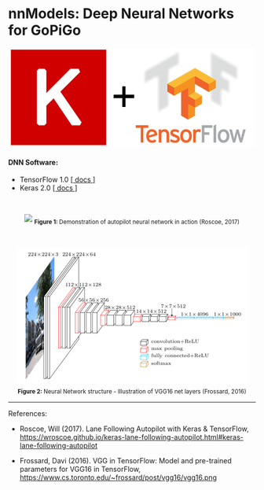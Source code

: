 # nnModels: Deep Neural Networks for GoPiGo

<p align="center">
  <img src="/img/keras-tensorflow-logo.jpg"/>
</p>


#### DNN Software:
 - TensorFlow 1.0 [[ docs ]](https://www.tensorflow.org/api_docs/python/)
 - Keras 2.0 [[ docs ]](https://keras.io/)

<br>



<p align="center">
  <img src="/img/autopilot-demo.gif"/>


  <sub>
  <b> Figure 1: </b> Demonstration of autopilot neural network in action (Roscoe, 2017)</sub>
</p>


<br>

<p align="center">
  <img src="/img/vgg16-viz.png"/>


  <sub>
  <b> Figure 2: </b> Neural Network structure - Illustration of VGG16 net layers (Frossard, 2016)</sub>
</p>




---
References:
- Roscoe, Will (2017). Lane Following Autopilot with Keras & TensorFlow, https://wroscoe.github.io/keras-lane-following-autopilot.html#keras-lane-following-autopilot

- Frossard, Davi (2016). VGG in TensorFlow: Model and pre-trained parameters for VGG16 in TensorFlow, https://www.cs.toronto.edu/~frossard/post/vgg16/vgg16.png

